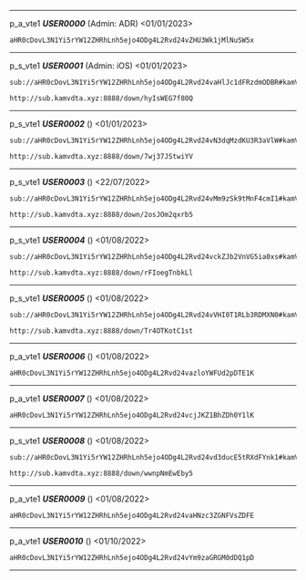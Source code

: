 ----------------------------------------
p_a_vte1 ***USER0000*** (Admin: ADR) <01/01/2023>
```
aHR0cDovL3N1Yi5rYW12ZHRhLnh5ejo4ODg4L2Rvd24vZHU3Wk1jMlNuSW5x
```

----------------------------------------

p_s_vte1 ***USER0001*** (Admin: iOS) <01/01/2023>
```
sub://aHR0cDovL3N1Yi5rYW12ZHRhLnh5ejo4ODg4L2Rvd24vaHlJc1dFRzdmODBR#kamVdta
```
```
http://sub.kamvdta.xyz:8888/down/hyIsWEG7f80Q
```

----------------------------------------

p_s_vte1 ***USER0002*** () <01/01/2023>
```
sub://aHR0cDovL3N1Yi5rYW12ZHRhLnh5ejo4ODg4L2Rvd24vN3dqMzdKU3R3aVlW#kamVdta
```
```
http://sub.kamvdta.xyz:8888/down/7wj37JStwiYV
```

----------------------------------------

p_s_vte1 ***USER0003*** () <22/07/2022>
```
sub://aHR0cDovL3N1Yi5rYW12ZHRhLnh5ejo4ODg4L2Rvd24vMm9zSk9tMnF4cmI1#kamVdta
```
```
http://sub.kamvdta.xyz:8888/down/2osJOm2qxrb5
```

----------------------------------------

p_s_vte1 ***USER0004*** () <01/08/2022>
```
sub://aHR0cDovL3N1Yi5rYW12ZHRhLnh5ejo4ODg4L2Rvd24vckZJb2VnVG5ia0xs#kamVdta
```
```
http://sub.kamvdta.xyz:8888/down/rFIoegTnbkLl
```

----------------------------------------

p_s_vte1 ***USER0005*** () <01/08/2022>
```
sub://aHR0cDovL3N1Yi5rYW12ZHRhLnh5ejo4ODg4L2Rvd24vVHI0T1RLb3RDMXN0#kamVdta
```
```
http://sub.kamvdta.xyz:8888/down/Tr4OTKotC1st
```

----------------------------------------

p_a_vte1 ***USER0006*** () <01/08/2022>
```
aHR0cDovL3N1Yi5rYW12ZHRhLnh5ejo4ODg4L2Rvd24vazloYWFUd2pDTE1K
```

----------------------------------------

p_a_vte1 ***USER0007*** () <01/08/2022>
```
aHR0cDovL3N1Yi5rYW12ZHRhLnh5ejo4ODg4L2Rvd24vcjJKZ1BhZDh0Y1lK
```

----------------------------------------

p_s_vte1 ***USER0008*** () <01/08/2022>
```
sub://aHR0cDovL3N1Yi5rYW12ZHRhLnh5ejo4ODg4L2Rvd24vd3ducE5tRXdFYnk1#kamVdta
```
```
http://sub.kamvdta.xyz:8888/down/wwnpNmEwEby5
```

----------------------------------------

p_a_vte1 ***USER0009*** () <01/08/2022>
```
aHR0cDovL3N1Yi5rYW12ZHRhLnh5ejo4ODg4L2Rvd24vaHNzc3ZGNFVsZDFE
```

----------------------------------------

p_a_vte1 ***USER0010*** () <01/10/2022>
```
aHR0cDovL3N1Yi5rYW12ZHRhLnh5ejo4ODg4L2Rvd24vYm9zaGRGM0dDQ1pD
```

----------------------------------------
